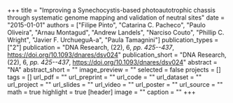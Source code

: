 +++
title = "Improving a Synechocystis-based photoautotrophic chassis through systematic genome mapping and validation of neutral sites"
date = "2015-01-01"
authors = ["Filipe Pinto", "Catarina C. Pacheco", "Paulo Oliveira", "Arnau Montagud", "Andrew Landels", "Narciso Couto", "Phillip C. Wright", "Javier F. UrchueguA-a", "Paula Tamagnini"]
publication_types = ["2"]
publication = "DNA Research, (22), 6, _pp. 425--437_, https://doi.org/10.1093/dnares/dsv024"
publication_short = "DNA Research, (22), 6, _pp. 425--437_, https://doi.org/10.1093/dnares/dsv024"
abstract = "NA"
abstract_short = ""
image_preview = ""
selected = false
projects = []
tags = []
url_pdf = ""
url_preprint = ""
url_code = ""
url_dataset = ""
url_project = ""
url_slides = ""
url_video = ""
url_poster = ""
url_source = ""
math = true
highlight = true
[header]
image = ""
caption = ""
+++
